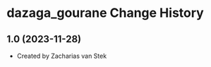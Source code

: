 dazaga_gourane Change History
====================

1.0 (2023-11-28)
----------------
* Created by Zacharias van Stek
